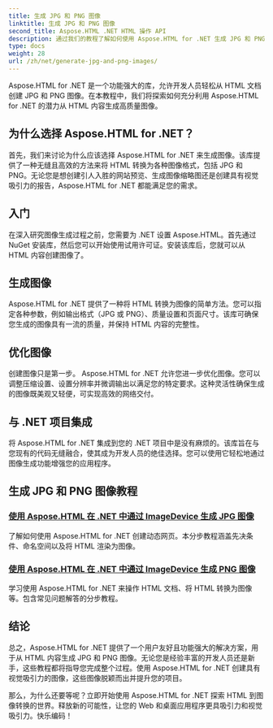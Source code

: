```yaml
---
title: 生成 JPG 和 PNG 图像
linktitle: 生成 JPG 和 PNG 图像
second_title: Aspose.HTML .NET HTML 操作 API
description: 通过我们的教程了解如何使用 Aspose.HTML for .NET 生成 JPG 和 PNG 图像。轻松创建令人惊叹的图形。
type: docs
weight: 28
url: /zh/net/generate-jpg-and-png-images/
---
```

 
Aspose.HTML for .NET 是一个功能强大的库，允许开发人员轻松从 HTML 文档创建 JPG 和 PNG 图像。在本教程中，我们将探索如何充分利用 Aspose.HTML for .NET 的潜力从 HTML 内容生成高质量图像。

## 为什么选择 Aspose.HTML for .NET？

首先，我们来讨论为什么应该选择 Aspose.HTML for .NET 来生成图像。该库提供了一种无缝且高效的方法来将 HTML 转换为各种图像格式，包括 JPG 和 PNG。无论您是想创建引人入胜的网站预览、生成图像缩略图还是创建具有视觉吸引力的报告，Aspose.HTML for .NET 都能满足您的需求。

## 入门

在深入研究图像生成过程之前，您需要为 .NET 设置 Aspose.HTML。首先通过 NuGet 安装库，然后您可以开始使用试用许可证。安装该库后，您就可以从 HTML 内容创建图像了。

## 生成图像

Aspose.HTML for .NET 提供了一种将 HTML 转换为图像的简单方法。您可以指定各种参数，例如输出格式（JPG 或 PNG）、质量设置和页面尺寸。该库可确保您生成的图像具有一流的质量，并保持 HTML 内容的完整性。

## 优化图像

创建图像只是第一步。 Aspose.HTML for .NET 允许您进一步优化图像。您可以调整压缩设置、设置分辨率并微调输出以满足您的特定要求。这种灵活性确保生成的图像既美观又轻便，可实现高效的网络交付。

## 与 .NET 项目集成

将 Aspose.HTML for .NET 集成到您的 .NET 项目中是没有麻烦的。该库旨在与您现有的代码无缝融合，使其成为开发人员的绝佳选择。您可以使用它轻松地通过图像生成功能增强您的应用程序。

## 生成 JPG 和 PNG 图像教程
### [使用 Aspose.HTML 在 .NET 中通过 ImageDevice 生成 JPG 图像](./generate-jpg-images-by-imagedevice/)
了解如何使用 Aspose.HTML for .NET 创建动态网页。本分步教程涵盖先决条件、命名空间以及将 HTML 渲染为图像。
### [使用 Aspose.HTML 在 .NET 中通过 ImageDevice 生成 PNG 图像](./generate-png-images-by-imagedevice/)
学习使用 Aspose.HTML for .NET 来操作 HTML 文档、将 HTML 转换为图像等。包含常见问题解答的分步教程。

## 结论

总之，Aspose.HTML for .NET 提供了一个用户友好且功能强大的解决方案，用于从 HTML 内容生成 JPG 和 PNG 图像。无论您是经验丰富的开发人员还是新手，这些教程都将指导您完成整个过程。使用 Aspose.HTML for .NET 创建具有视觉吸引力的图像，这些图像脱颖而出并提升您的项目。

那么，为什么还要等呢？立即开始使用 Aspose.HTML for .NET 探索 HTML 到图像转换的世界。释放新的可能性，让您的 Web 和桌面应用程序更具吸引力和视觉吸引力。快乐编码！